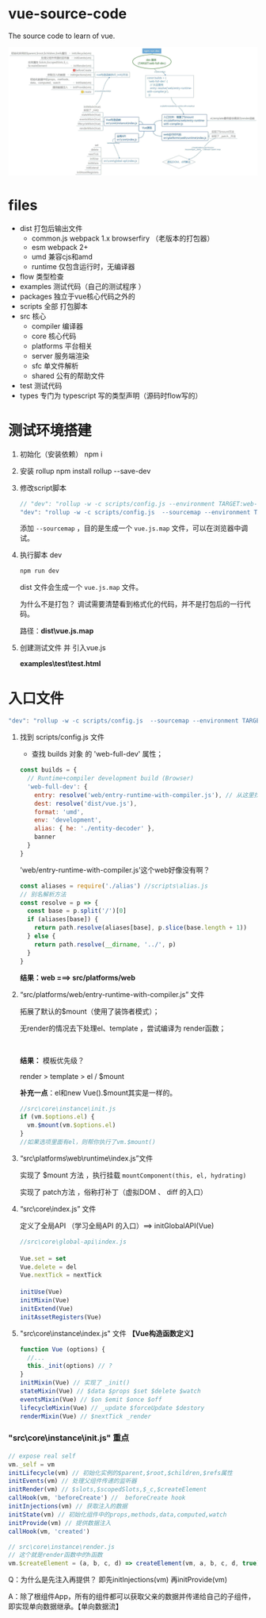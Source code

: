 # vue-source-code
The source code to learn of vue.

![](./vue.source.code.jpg)

# files

- dist 打包后输出文件
  - common.js   webpack 1.x  browserfiry （老版本的打包器）
  - esm  webpack 2+
  - umd  兼容cjs和amd
  - runtime  仅包含运行时，无编译器
- flow  类型检查
- examples 测试代码（自己的测试程序 ）
- packages  独立于vue核心代码之外的
- scripts  全部 打包脚本
- src   核心
  - compiler  编译器
  - core   核心代码
  - platforms   平台相关
  - server  服务端渲染
  - sfc    单文件解析
  - shared  公有的帮助文件
- test 测试代码
- types   专门为 typescript 写的类型声明（源码时flow写的）

# 测试环境搭建

1. 初始化（安装依赖） npm i

2. 安装 rollup    npm install rollup --save-dev

3. 修改script脚本

   ```js
   // "dev": "rollup -w -c scripts/config.js --environment TARGET:web-full-dev",
   "dev": "rollup -w -c scripts/config.js  --sourcemap --environment TARGET:web-full-dev",
   ```

   添加 `--sourcemap` ，目的是生成一个 `vue.js.map` 文件，可以在浏览器中调试。

4. 执行脚本 dev 

   ```js 
   npm run dev
   ```

   dist 文件会生成一个  `vue.js.map` 文件。

   为什么不是打包？ 调试需要清楚看到格式化的代码，并不是打包后的一行代码。

   路径：**dist\vue.js.map**

5. 创建测试文件 并 引入vue.js

   **examples\test\test.html**

# 入口文件

```js
"dev": "rollup -w -c scripts/config.js  --sourcemap --environment TARGET:web-full-dev",
```

1. 找到 scripts/config.js 文件

   - 查找 builds 对象 的 'web-full-dev' 属性；

   ```js
   const builds = {
     // Runtime+compiler development build (Browser)
     'web-full-dev': {
       entry: resolve('web/entry-runtime-with-compiler.js'), // 从这里找
       dest: resolve('dist/vue.js'),
       format: 'umd',
       env: 'development',
       alias: { he: './entity-decoder' },
       banner
     }
   }
   ```

   'web/entry-runtime-with-compiler.js'这个web好像没有啊？

   ```js
   const aliases = require('./alias') //scripts\alias.js
   // 别名解析方法
   const resolve = p => {
     const base = p.split('/')[0]
     if (aliases[base]) {
       return path.resolve(aliases[base], p.slice(base.length + 1))
     } else {
       return path.resolve(__dirname, '../', p)
     }
   }
   ```

   **结果：web ===> src/platforms/web**

2. “src/platforms/web/entry-runtime-with-compiler.js”  文件

   拓展了默认的$mount（使用了装饰者模式）；

   无render的情况去下处理el、template ，尝试编译为 render函数；

   ​

   **结果：** 模板优先级？

   render > template > el / $mount

   **补充一点**：el和new Vue().$mount其实是一样的。

   ```js
   //src\core\instance\init.js
   if (vm.$options.el) {
     vm.$mount(vm.$options.el)
   }
   //如果选项里面有el，则帮你执行了vm.$mount()
   ```

3. “src\platforms\web\runtime\index.js”文件

   实现了 $mount 方法 ，执行挂载 ` mountComponent(this, el, hydrating) `

   实现了 patch方法 ，俗称打补丁（虚拟DOM 、 diff 的入口）

4. “src\core\index.js” 文件

   定义了全局API （学习全局API 的入口）==> initGlobalAPI(Vue)

   ```js
   //src\core\global-api\index.js 

   Vue.set = set
   Vue.delete = del
   Vue.nextTick = nextTick

   initUse(Vue)
   initMixin(Vue)
   initExtend(Vue)
   initAssetRegisters(Vue)
   ```

5. "src\core\instance\index.js" 文件 **【Vue构造函数定义】**

   ```js
   function Vue (options) {
     //...
     this._init(options) // ?
   }
   initMixin(Vue) // 实现了 _init()
   stateMixin(Vue) // $data $props $set $delete $watch
   eventsMixin(Vue) // $on $emit $once $off
   lifecycleMixin(Vue) // _update $forceUpdate $destory
   renderMixin(Vue) // $nextTick _render
   ```

### "src\core\instance\init.js"  重点

```js
// expose real self
vm._self = vm
initLifecycle(vm) // 初始化实例的$parent,$root,$children,$refs属性
initEvents(vm) // 处理父组件传递的监听器
initRender(vm) // $slots,$scopedSlots,$_c,$createElement
callHook(vm, 'beforeCreate') //  beforeCreate hook
initInjections(vm) // 获取注入的数据
initState(vm) // 初始化组件中的props,methods,data,computed,watch
initProvide(vm) // 提供数据注入
callHook(vm, 'created')
```

```js
// src\core\instance\render.js
// 这个就是render函数中的h函数
vm.$createElement = (a, b, c, d) => createElement(vm, a, b, c, d, true)
```

Q：为什么是先注入再提供？ 即先initInjections(vm) 再initProvide(vm)

A：除了根组件App，所有的组件都可以获取父亲的数据并传递给自己的子组件，即实现单向数据继承。【单向数据流】
